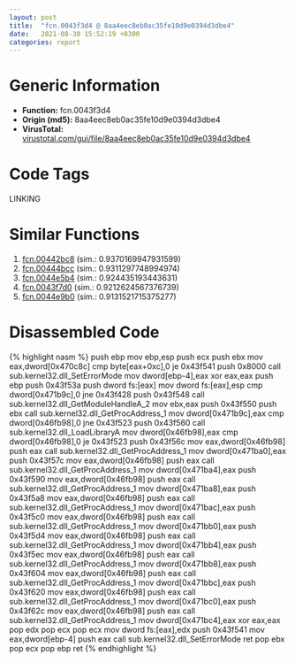 ```yaml
---
layout: post
title:  "fcn.0043f3d4 @ 8aa4eec8eb0ac35fe10d9e0394d3dbe4"
date:   2021-08-30 15:52:19 +0300
categories: report
---
```


# Generic Information
- **Function:** fcn.0043f3d4
- **Origin (md5):** 8aa4eec8eb0ac35fe10d9e0394d3dbe4
- **VirusTotal:** [virustotal.com/gui/file/8aa4eec8eb0ac35fe10d9e0394d3dbe4][virustotal_ref]

# Code Tags
<span class="tag" id="LINKING">LINKING</span>


# Similar Functions

1. [fcn.00442bc8][similar_1_ref] (sim.: 0.9370169947931599)
2. [fcn.00444bcc][similar_2_ref] (sim.: 0.9311297748994974)
3. [fcn.0044e5b4][similar_3_ref] (sim.: 0.924435193443631)
4. [fcn.0043f7d0][similar_4_ref] (sim.: 0.9212624567376739)
5. [fcn.0044e9b0][similar_5_ref] (sim.: 0.9131521715375277)


# Disassembled Code

{% highlight nasm %}
push ebp
mov ebp,esp
push ecx
push ebx
mov eax,dword[0x470c8c]
cmp byte[eax+0xc],0
je 0x43f541
push 0x8000
call sub.kernel32.dll_SetErrorMode
mov dword[ebp-4],eax
xor eax,eax
push ebp
push 0x43f53a
push dword fs:[eax]
mov dword fs:[eax],esp
cmp dword[0x471b9c],0
jne 0x43f428
push 0x43f548
call sub.kernel32.dll_GetModuleHandleA_2
mov ebx,eax
push 0x43f550
push ebx
call sub.kernel32.dll_GetProcAddress_1
mov dword[0x471b9c],eax
cmp dword[0x46fb98],0
jne 0x43f523
push 0x43f560
call sub.kernel32.dll_LoadLibraryA
mov dword[0x46fb98],eax
cmp dword[0x46fb98],0
je 0x43f523
push 0x43f56c
mov eax,dword[0x46fb98]
push eax
call sub.kernel32.dll_GetProcAddress_1
mov dword[0x471ba0],eax
push 0x43f57c
mov eax,dword[0x46fb98]
push eax
call sub.kernel32.dll_GetProcAddress_1
mov dword[0x471ba4],eax
push 0x43f590
mov eax,dword[0x46fb98]
push eax
call sub.kernel32.dll_GetProcAddress_1
mov dword[0x471ba8],eax
push 0x43f5a8
mov eax,dword[0x46fb98]
push eax
call sub.kernel32.dll_GetProcAddress_1
mov dword[0x471bac],eax
push 0x43f5c0
mov eax,dword[0x46fb98]
push eax
call sub.kernel32.dll_GetProcAddress_1
mov dword[0x471bb0],eax
push 0x43f5d4
mov eax,dword[0x46fb98]
push eax
call sub.kernel32.dll_GetProcAddress_1
mov dword[0x471bb4],eax
push 0x43f5ec
mov eax,dword[0x46fb98]
push eax
call sub.kernel32.dll_GetProcAddress_1
mov dword[0x471bb8],eax
push 0x43f604
mov eax,dword[0x46fb98]
push eax
call sub.kernel32.dll_GetProcAddress_1
mov dword[0x471bbc],eax
push 0x43f620
mov eax,dword[0x46fb98]
push eax
call sub.kernel32.dll_GetProcAddress_1
mov dword[0x471bc0],eax
push 0x43f62c
mov eax,dword[0x46fb98]
push eax
call sub.kernel32.dll_GetProcAddress_1
mov dword[0x471bc4],eax
xor eax,eax
pop edx
pop ecx
pop ecx
mov dword fs:[eax],edx
push 0x43f541
mov eax,dword[ebp-4]
push eax
call sub.kernel32.dll_SetErrorMode
ret 
pop ebx
pop ecx
pop ebp
ret 
{% endhighlight %}


[similar_1_ref]: /report/fcn.00442bc8@2ba145d6678d721baeb8d825fab7c600
[similar_2_ref]: /report/fcn.00444bcc@27f3ad32e2eddc62e5434f19748fa0be
[similar_3_ref]: /report/fcn.0044e5b4@6635b2bf1f4673ef3a7d242a02608d58
[similar_4_ref]: /report/fcn.0043f7d0@8aa4eec8eb0ac35fe10d9e0394d3dbe4
[similar_5_ref]: /report/fcn.0044e9b0@6635b2bf1f4673ef3a7d242a02608d58
[virustotal_ref]: https://www.virustotal.com/gui/file/8aa4eec8eb0ac35fe10d9e0394d3dbe4